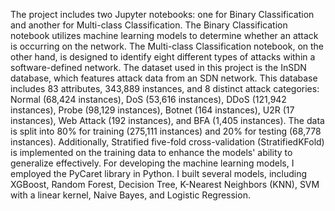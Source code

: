 
The project includes two Jupyter notebooks: one for Binary Classification and another for Multi-class Classification.
The Binary Classification notebook utilizes machine learning models to determine whether an attack is occurring on the network. The Multi-class Classification notebook, on the other hand, is designed to identify eight different types of attacks within a software-defined network.
The dataset used in this project is the InSDN database, which features attack data from an SDN network. This database includes 83 attributes, 343,889 instances, and 8 distinct attack categories: Normal (68,424 instances), DoS (53,616 instances), DDoS (121,942 instances), Probe (98,129 instances), Botnet (164 instances), U2R (17 instances), Web Attack (192 instances), and BFA (1,405 instances).
The data is split into 80% for training (275,111 instances) and 20% for testing (68,778 instances). Additionally, Stratified five-fold cross-validation (StratifiedKFold) is implemented on the training data to enhance the models' ability to generalize effectively.
For developing the machine learning models, I employed the PyCaret library in Python. I built several models, including XGBoost, Random Forest, Decision Tree, K-Nearest Neighbors (KNN), SVM with a linear kernel, Naive Bayes, and Logistic Regression.
